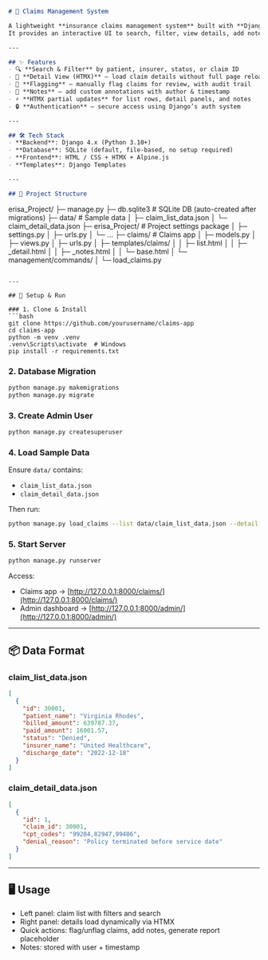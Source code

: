 ```markdown
# 🏥 Claims Management System

A lightweight **insurance claims management system** built with **Django**, **HTMX**, and **Alpine.js**.  
It provides an interactive UI to search, filter, view details, add notes, and flag/unflag claims for review.

---

## ✨ Features
- 🔍 **Search & Filter** by patient, insurer, status, or claim ID  
- 📄 **Detail View (HTMX)** – load claim details without full page reload  
- 🚩 **Flagging** – manually flag claims for review, with audit trail  
- 📝 **Notes** – add custom annotations with author & timestamp  
- ⚡ **HTMX partial updates** for list rows, detail panels, and notes  
- 🔒 **Authentication** – secure access using Django’s auth system  

---

## 🛠 Tech Stack
- **Backend**: Django 4.x (Python 3.10+)  
- **Database**: SQLite (default, file-based, no setup required)  
- **Frontend**: HTML / CSS + HTMX + Alpine.js  
- **Templates**: Django Templates  

---

## 📂 Project Structure
```

erisa\_Project/
├─ manage.py
├─ db.sqlite3               # SQLite DB (auto-created after migrations)
├─ data/                    # Sample data
│   ├─ claim\_list\_data.json
│   └─ claim\_detail\_data.json
├─ erisa\_Project/           # Project settings package
│   ├─ settings.py
│   ├─ urls.py
│   └─ ...
├─ claims/                  # Claims app
│   ├─ models.py
│   ├─ views.py
│   ├─ urls.py
│   ├─ templates/claims/
│   │   ├─ list.html
│   │   ├─ \_detail.html
│   │   ├─ \_notes.html
│   │   └─ base.html
│   └─ management/commands/
│       └─ load\_claims.py

````

---

## 🚀 Setup & Run

### 1. Clone & Install
```bash
git clone https://github.com/yourusername/claims-app
cd claims-app
python -m venv .venv
.venv\Scripts\activate  # Windows
pip install -r requirements.txt
````

### 2. Database Migration

```bash
python manage.py makemigrations
python manage.py migrate
```

### 3. Create Admin User

```bash
python manage.py createsuperuser
```

### 4. Load Sample Data

Ensure `data/` contains:

* `claim_list_data.json`
* `claim_detail_data.json`

Then run:

```bash
python manage.py load_claims --list data/claim_list_data.json --detail data/claim_detail_data.json --mode overwrite
```

### 5. Start Server

```bash
python manage.py runserver
```

Access:

* Claims app → [http://127.0.0.1:8000/claims/](http://127.0.0.1:8000/claims/)
* Admin dashboard → [http://127.0.0.1:8000/admin/](http://127.0.0.1:8000/admin/)

---

## 📦 Data Format

### claim\_list\_data.json

```json
[
  {
    "id": 30001,
    "patient_name": "Virginia Rhodes",
    "billed_amount": 639787.37,
    "paid_amount": 16001.57,
    "status": "Denied",
    "insurer_name": "United Healthcare",
    "discharge_date": "2022-12-18"
  }
]
```

### claim\_detail\_data.json

```json
[
  {
    "id": 1,
    "claim_id": 30001,
    "cpt_codes": "99204,82947,99406",
    "denial_reason": "Policy terminated before service date"
  }
]
```

---

## 🖥 Usage

* Left panel: claim list with filters and search
* Right panel: details load dynamically via HTMX
* Quick actions: flag/unflag claims, add notes, generate report placeholder
* Notes: stored with user + timestamp

```
